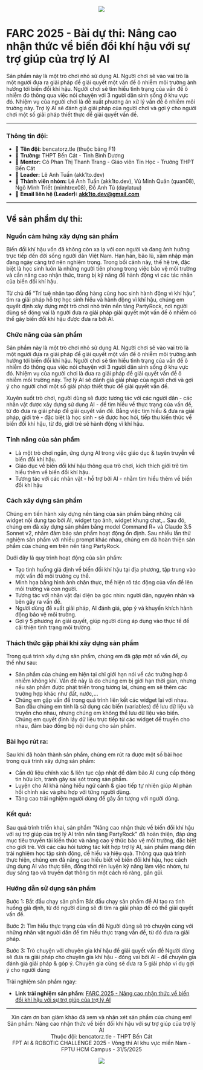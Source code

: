 <p align="center">
  <img src="https://capsule-render.vercel.app/api?type=waving&height=300&color=gradient&text=FARC%202025%20-%20bencatorz.tle-nl-Nâng%20cao%20nhận%20thức%20về%20biến%20đổi%20khí%20hậu-nl-với%20sự%20trợ%20giúp%20của%20trợ%20lý%20AI&fontSize=40&fontAlignY=24&animation=fadeIn&desc=Tìm%20hiểu%20về%20biến%20đổi%20khí%20hậu%20thông%20qua%20trò%20chơi%20cùng%20với%20AI&descAlignY=66">
</p>

# FARC 2025 - Bài dự thi: Nâng cao nhận thức về biến đổi khí hậu với sự trợ giúp của trợ lý AI

Sản phẩm này là một trò chơi nhỏ sử dụng AI. Người chơi sẽ vào vai trò là một người đưa ra giải pháp để giải quyết một vấn đề ô nhiễm môi trường ảnh hưởng tới biến đổi khí hậu. Người chơi sẽ tìm hiểu tình trạng của vấn đề ô nhiễm đó thông qua việc nói chuyện với 3 người dân sinh sống ở khu vực đó. Nhiệm vụ của người chơi là đề xuất phương án xử lý vấn đề ô nhiễm môi trường này. Trợ lý AI sẽ đánh giá giải pháp của người chơi và gợi ý cho người chơi một số giải pháp thiết thực để giải quyết vấn đề.

***

### Thông tin đội:
* 📑 **Tên đội:** bencatorz.tle (thuộc bảng F1)
* 🏫 **Trường:** THPT Bến Cát - Tỉnh Bình Dương
* 👤 **Mentor:** Cô Phan Thị Thanh Trang - Giáo viên Tin Học - Trường THPT Bến Cát
* 📒 **Leader:** Lê Anh Tuấn (akk1to.dev)
* 💼 **Thành viên nhóm:** Lê Anh Tuấn (akk1to.dev), Vũ Minh Quân (quan08), Ngô Minh Triết (minhtrex08), Đỗ Anh Tú (daylatuu)
* 📧 **Email liên hệ (Leader):** <a href="akk1to.dev@gmail.com">**akk1to.dev@gmail.com**</a>
***
## Về sản phẩm dự thi:

### Nguồn cảm hứng xây dựng sản phẩm

Biến đổi khí hậu vốn đã không còn xa lạ với con người và đang ảnh hưởng trực tiếp đến đời sống người dân Việt Nam. Hạn hán, bão lũ, xâm nhập mặn đang ngày càng trở nên nghiêm trọng. Trong bối cảnh này, thế hệ trẻ, đặc biệt là học sinh luôn là những người tiên phong trong việc bảo vệ môi trường và cần nâng cao nhận thức, trang bị kỹ năng để hành động vì các tác nhân của biến đổi khí hậu. 

Từ chủ để “Trí tuệ nhân tạo đồng hàng cùng học sinh hành động vì khí hậu”, tìm ra giải pháp hỗ trợ học sinh hiểu và hành động vì khí hậu, chúng em quyết định xây dựng một trò chơi nhỏ trên nền tảng PartyRock, nơi người dùng sẽ đóng vai là người đưa ra giải pháp giải quyết một vấn đề ô nhiễm có thể gây biến đổi khí hậu được đưa ra bởi AI.

### Chức năng của sản phẩm

Sản phẩm này là một trò chơi nhỏ sử dụng AI. Người chơi sẽ vào vai trò là một người đưa ra giải pháp để giải quyết một vấn đề ô nhiễm môi trường ảnh hưởng tới biến đổi khí hậu. Người chơi sẽ tìm hiểu tình trạng của vấn đề ô nhiễm đó thông qua việc nói chuyện với 3 người dân sinh sống ở khu vực đó. Nhiệm vụ của người chơi là đưa ra giải pháp để giải quyết vấn đề ô nhiễm môi trường này. Trợ lý AI sẽ đánh giá giải pháp của người chơi và gợi ý cho người chơi một số giải pháp thiết thực để giải quyết vấn đề.

Xuyên suốt trò chơi, người dùng sẽ được tương tác với các người dân - các nhân vật được xây dựng sử dụng AI - để tìm hiểu về thực trạng của vấn đề, từ đó đưa ra giải pháp để giải quyết vấn đề. Bằng việc tìm hiểu & đưa ra giải pháp, giới trẻ - đặc biệt là học sinh - sẽ được học hỏi, tiếp thu kiến thức về biến đổi khí hậu, từ đó, giới trẻ sẽ hành động vì khí hậu.

### Tính năng của sản phẩm
+ Là một trò chơi ngắn, ứng dụng AI trong việc giáo dục & tuyên truyền về biến đổi khí hậu.
+ Giáo dục về biến đổi khí hậu thông qua trò chơi, kích thích giới trẻ tìm hiểu thêm về biến đổi khí hậu.
+ Tương tác với các nhân vật - hỗ trợ bởi AI - nhằm tìm hiểu thêm về biến đổi khí hậu

### Cách xây dựng sản phẩm 

Chúng em tiến hành xây dựng nền tảng của sản phẩm bằng những cái widget nội dung tạo bởi AI, widget tạo ảnh, widget khung chat,.. Sau đó, chúng em đã xây dựng sản phẩm bằng model Command R+ và Claude 3.5 Sonnet v2, nhằm đảm bảo sản phẩm hoạt động ổn định. Sau nhiều lần thử nghiệm sản phẩm với nhiều prompt khác nhau, chúng em đã hoàn thiện sản phẩm của chúng em trên nền tảng PartyRock.

Dưới đây là quy trình hoạt động của sản phẩm:

+ Tạo tình huống giả định về biến đổi khí hậu tại địa phương, tập trung vào một vấn đề môi trường cụ thể.
+ Minh họa bằng hình ảnh chân thực, thể hiện rõ tác động của vấn đề lên môi trường và con người.
+ Tương tác với nhân vật đại diện ba góc nhìn: người dân, nguyên nhân và bên gây ra vấn đề.
+ Người dùng đề xuất giải pháp, AI đánh giá, góp ý và khuyến khích hành động bảo vệ môi trường.
+ Gợi ý 5 phương án giải quyết, giúp người dùng áp dụng vào thực tế để cải thiện tình trạng môi trường.

### Thách thức gặp phải khi xây dựng sản phẩm
Trong quá trình xây dựng sản phẩm, chúng em đã gặp một số vấn đề, cụ thể như sau:
+ Sản phẩm của chúng em hiện tại chỉ giới hạn nói về các trường  hợp ô nhiễm không khí. Vấn đề này là do chúng em bị giới hạn thời gian, nhưng nếu sản phẩm được phát triển trong tương lai, chúng em sẽ thêm các trường hợp khác như đất, nước,...
+ Chúng em gặp vấn đề trong quá trình liên kết các widget lại với nhau. Ban đầu chúng em tính là sử dụng các biến (variables) để lưu dữ liệu và truyền cho nhau, nhưng chúng em không thể lưu dữ liệu vào biến. Chúng em quyết định láy dữ liệu trực tiếp từ các widget để truyền cho nhau, đảm bảo đồng bộ nội dung cho sản phẩm.

### Bài học rút ra:
Sau khi đã hoàn thành sản phẩm, chúng em rút ra được một số bài học trong quá trình xây dựng sản phẩm:
+ Cần dữ liệu chính xác & liên tục cập nhật để đảm bảo AI cung cấp thông tin hữu ích, tránh gây sai sót trong sản phẩm.
+ Luyện cho AI khả năng hiểu ngữ cảnh & giao tiếp tự nhiên giúp AI phản hồi chính xác và phù hợp với từng người dùng.
+ Tăng cao trải nghiệm người dùng để gây ấn tượng với người dùng.


### Kết quả:
Sau quá trình triển khai, sản phẩm "Nâng cao nhận thức về biến đổi khí hậu với sự trợ giúp của trợ lý AI trên nền tảng PartyRock" đã hoàn thiện, đáp ứng mục tiêu truyền tải kiến thức và nâng cao ý thức bảo vệ môi trường, đặc biệt cho giới trẻ. Với các câu hỏi tương tác kết hợp trợ lý AI, sản phẩm mang đến trải nghiệm học tập sinh động, dễ hiểu và hiệu quả.
Thông qua quá trình thực hiện, chúng em đã nâng cao hiểu biết về biến đổi khí hậu, học cách ứng dụng AI vào thực tiễn, đồng thời rèn luyện kỹ năng làm việc nhóm, tư duy sáng tạo và truyền đạt thông tin một cách rõ ràng, gần gũi.
### Hướng dẫn sử dụng sản phẩm
Bước 1: Bắt đầu chạy sản phẩm
Bắt đầu chạy sản phẩm để AI tạo ra tình huống giả định, từ đó người dùng sẽ đi tìm ra giải pháp để có thể giải quyết vấn đề.

Bước 2: Tìm hiểu thực trạng của vấn đề
Người dùng sẽ trò chuyện cùng với những nhân vật người dân để tìm hiểu thực trạng vấn đề, từ đó đưa ra giải pháp.

Bước 3: Trò chuyện với chuyên gia khí hậu để giải quyết vấn đề
Người dùng sẽ đưa ra giải pháp cho chuyên gia khí hậu - đóng vai bởi AI - để chuyên gia đánh giá giải pháp & góp ý. Chuyên gia cũng sẽ đưa ra 5 giải pháp ví dụ gợi ý cho người dùng

Trải nghiệm sản phẩm ngay:
* **Link trải nghiệm sản phẩm**: [FARC 2025 - Nâng cao nhận thức về biến đổi khí hậu với sự trợ giúp của trợ lý AI](https://partyrock.aws/u/akk1to/jQV1Hs_C3/Nang-cao-nhan-thuc-ve-bien-djoi-khi-hau-voi-su-tro-giup-cua-tro-ly-AI)

***

<p align="center">
  Xin cảm ơn ban giám khảo đã xem và nhận xét sản phẩm của chúng em!<br>
  Sản phẩm: Nâng cao nhận thức về biến đổi khí hậu với sự trợ giúp của trợ lý AI<br>
  Thuộc đội: bencatorz.tle - THPT Bến Cát<br>
  FPT AI & ROBOTIC CHALLENGE 2025 - Vòng thi AI khu vực miền Nam - FPTU HCM Campus - 31/5/2025
</p>

<p align="center">
  <img src="https://capsule-render.vercel.app/api?type=wave&color=gradient&height=150&section=footer">
</p>


